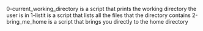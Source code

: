  0-current_working_directory is a script that prints the working directory the user is in
1-listit is a script that lists all the files that the directory contains
 2-bring_me_home is a script that brings you directly to the home directory
